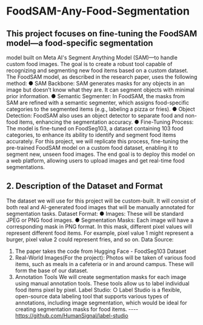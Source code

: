 # FoodSAM-Any-Food-Segmentation

## This project focuses on fine-tuning the FoodSAM model—a food-specific segmentation
model built on Meta AI's Segment Anything Model (SAM)—to handle custom food
images. The goal is to create a robust tool capable of recognizing and segmenting new
food items based on a custom dataset.
The FoodSAM model, as described in the research paper, uses the following method:
● SAM Backbone: SAM generates masks for any objects in an image but doesn’t
know what they are. It can segment objects with minimal prior information.
● Semantic Segmenter: In FoodSAM, the masks from SAM are refined with a
semantic segmenter, which assigns food-specific categories to the segmented items
(e.g., labeling a pizza or fries).
● Object Detection: FoodSAM also uses an object detector to separate food and
non-food items, enhancing the segmentation accuracy.
● Fine-Tuning Process: The model is fine-tuned on FoodSeg103, a dataset
containing 103 food categories, to enhance its ability to identify and segment food
items accurately.
For this project, we will replicate this process, fine-tuning the pre-trained FoodSAM
model on a custom food dataset, enabling it to segment new, unseen food images. The
end goal is to deploy this model on a web platform, allowing users to upload images and
get real-time food segmentations.
## 2. Description of the Dataset and Format
The dataset we will use for this project will be custom-built. It will consist of both
real and AI-generated food images that will be manually annotated for
segmentation tasks.
Dataset Format:
● Images: These will be standard JPEG or PNG food images.
● Segmentation Masks: Each image will have a corresponding mask in PNG
format. In this mask, different pixel values will represent different food
items. For example, pixel value 1 might represent a burger, pixel value 2
could represent fries, and so on.
Data Source:
1. The paper takes the code from Hugging Face - FoodSeg103 Dataset
2. Real-World Images(For the project): Photos will be taken of various food
items, such as meals in a cafeteria or in and around campus. These will
form the base of our dataset.
3. Annotation Tools
We will create segmentation masks for each image using manual annotation
tools. These tools allow us to label individual food items pixel by pixel.
Label Studio:
○ Label Studio is a flexible, open-source data labeling tool that
supports various types of annotations, including image
segmentation, which would be ideal for creating segmentation
masks for food items.
---- https://github.com/HumanSignal/label-studio

